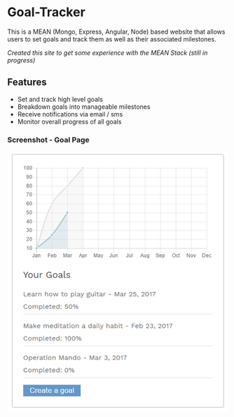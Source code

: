 # Goal-Tracker

This is a MEAN (Mongo, Express, Angular, Node) based website that allows users to set goals and track them as well as their associated milestones.

*Created this site to get some experience with the MEAN Stack (still in progress)*

## Features
- Set and track high level goals
- Breakdown goals into manageable milestones
- Receive notifications via email / sms
- Monitor overall progress of all goals

### Screenshot - Goal Page
![screenshot](img/home_view1.png "Home View")
